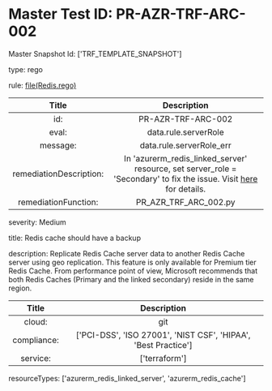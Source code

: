



# Master Test ID: PR-AZR-TRF-ARC-002


Master Snapshot Id: ['TRF_TEMPLATE_SNAPSHOT']

type: rego

rule: [file(Redis.rego)]  
  
  
  
  

|Title|Description|
| :---: | :---: |
|id: |PR-AZR-TRF-ARC-002|
|eval: |data.rule.serverRole|
|message: |data.rule.serverRole_err|
|remediationDescription: |In 'azurerm_redis_linked_server' resource, set server_role = 'Secondary' to fix the issue. Visit <a href='https://registry.terraform.io/providers/hashicorp/azurerm/latest/docs/resources/redis_linked_server#server_role' target='_blank'>here</a> for details.|
|remediationFunction: |PR_AZR_TRF_ARC_002.py|


severity: Medium

title: Redis cache should have a backup

description: Replicate Redis Cache server data to another Redis Cache server using geo replication. This feature is only available for Premium tier Redis Cache. From performance point of view, Microsoft recommends that both Redis Caches (Primary and the linked secondary) reside in the same region.  
  
  

|Title|Description|
| :---: | :---: |
|cloud: |git|
|compliance: |['PCI-DSS', 'ISO 27001', 'NIST CSF', 'HIPAA', 'Best Practice']|
|service: |['terraform']|


resourceTypes: ['azurerm_redis_linked_server', 'azurerm_redis_cache']


[file(Redis.rego)]: https://github.com/prancer-io/prancer-compliance-test/tree/master/azure/terraform/Redis.rego

